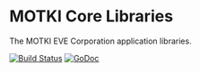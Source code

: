 # MOTKI Core Libraries

The MOTKI EVE Corporation application libraries.

[![Build Status](https://travis-ci.org/motki/core.svg?branch=master)](https://travis-ci.org/motki/core) [![GoDoc](https://godoc.org/github.com/motki/core?status.svg)](https://godoc.org/github.com/motki/core)
